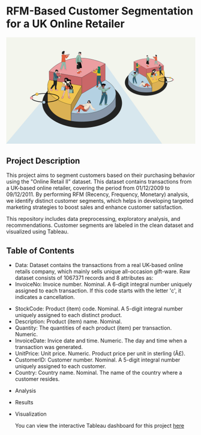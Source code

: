 # RFM-Based Customer Segmentation for a UK Online Retailer

![Project Cover](data/project_cover.png)

## Project Description 

This project aims to segment customers based on their purchasing behavior using the "Online Retail II" dataset. This dataset contains transactions from a UK-based online retailer, covering the period from 01/12/2009 to 09/12/2011. By performing RFM (Recency, Frequency, Monetary) analysis, we identify distinct customer segments, which helps in developing targeted marketing strategies to boost sales and enhance customer satisfaction.
 
This repository includes data preprocessing, exploratory analysis, and recommendations. Customer segments are labeled in the clean dataset and visualized using Tableau.

## Table of Contents

- Data: Dataset contains the transactions from a real UK-based online retails company, which mainly sells unique all-occasion gift-ware. Raw dataset consists of 1067371 records and 8 attributes as:
 - InvoiceNo: Invoice number. Nominal. A 6-digit integral number uniquely assigned to each transaction. If this code starts with the letter 'c', it indicates a cancellation.
  * StockCode: Product (item) code. Nominal. A 5-digit integral number uniquely assigned to each distinct product.
  * Description: Product (item) name. Nominal.
  * Quantity: The quantities of each product (item) per transaction. Numeric.
  * InvoiceDate: Invice date and time. Numeric. The day and time when a transaction was generated.
  * UnitPrice: Unit price. Numeric. Product price per unit in sterling (Â£).
  * CustomerID: Customer number. Nominal. A 5-digit integral number uniquely assigned to each customer.
  * Country: Country name. Nominal. The name of the country where a customer resides.
- Analysis
- Results
- Visualization


  You can view the interactive Tableau dashboard for this project [here](https://public.tableau.com/app/profile/aykut.avci/viz/CustomerSegmentationAnalysis-UKOnlineRetailDataset/CustomerDashboard)
